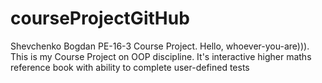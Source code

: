 # courseProjectGitHub
Shevchenko Bogdan PE-16-3 Course Project.
Hello, whoever-you-are))).
This is my Course Project on OOP discipline.
It's interactive higher maths reference book with ability to complete user-defined tests
